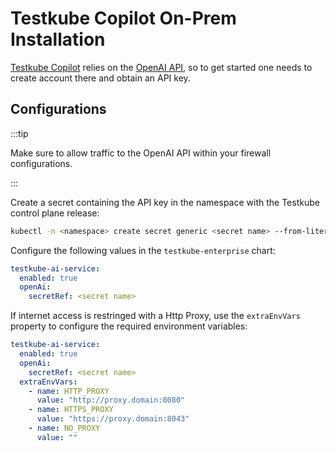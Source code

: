 # Testkube Copilot On-Prem Installation

[Testkube Copilot](./copilot-overview) relies on the [OpenAI
API](https://openai.com/index/openai-api/), so to get started one needs to
create account there and obtain an API key.

## Configurations

:::tip

Make sure to allow traffic to the OpenAI API within your firewall
configurations.

:::

Create a secret containing the API key in the namespace with the Testkube
control plane release:

```sh
kubectl -n <namespace> create secret generic <secret name> --from-literal=OPENAI_API_KEY=<openai api key>
```

Configure the following values in the `testkube-enterprise` chart:

```yaml
testkube-ai-service:
  enabled: true
  openAi:
    secretRef: <secret name>
```

If internet access is restringed with a Http Proxy, use the `extraEnvVars` property to configure the required environment variables:

```yaml
testkube-ai-service:
  enabled: true
  openAi:
    secretRef: <secret name>
  extraEnvVars:
    - name: HTTP_PROXY
      value: "http://proxy.domain:8080"
    - name: HTTPS_PROXY
      value: "https://proxy.domain:8043"
    - name: NO_PROXY
      value: ""
```